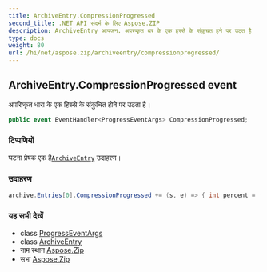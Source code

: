 ```yaml
---
title: ArchiveEntry.CompressionProgressed
second_title: .NET API संदर्भ के लिए Aspose.ZIP
description: ArchiveEntry आयजन. अपरष्कृत धर के एक हस्से के संकुचत हने पर उठत है
type: docs
weight: 80
url: /hi/net/aspose.zip/archiveentry/compressionprogressed/
---
```

## ArchiveEntry.CompressionProgressed event

अपरिष्कृत धारा के एक हिस्से के संकुचित होने पर उठता है।

```csharp
public event EventHandler<ProgressEventArgs> CompressionProgressed;
```

### टिप्पणियों

घटना प्रेषक एक है[`ArchiveEntry`](../) उदाहरण।

### उदाहरण

```csharp
archive.Entries[0].CompressionProgressed += (s, e) => { int percent = (int)((100 * (long)e.ProceededBytes) / entrySourceStream.Length); };
```

### यह सभी देखें

* class [ProgressEventArgs](../../progresseventargs/)
* class [ArchiveEntry](../)
* नाम स्थान [Aspose.Zip](../../archiveentry/)
* सभा [Aspose.Zip](../../../)


